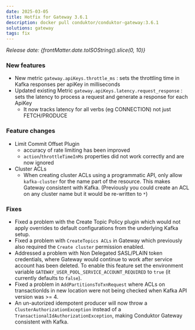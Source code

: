 ```yaml
---
date: 2025-03-05
title: Hotfix for Gateway 3.6.1
description: docker pull conduktor/conduktor-gateway:3.6.1
solutions: gateway
tags: fix
---
```


*Release date: {frontMatter.date.toISOString().slice(0, 10)}*

### New features

- New metric `gateway.apiKeys.throttle_ms` : sets the throttling time in Kafka responses per apiKey in milliseconds
- Updated existing Metric `gateway.apiKeys.latency.request_response` : sets the latency to process a request and generate a response for each ApiKey
  - It now tracks latency for all verbs (eg CONNECTION) not just FETCH/PRODUCE

### Feature changes

- Limit Commit Offset Plugin
  - accuracy of rate limiting has been improved
  - `action`/`throttleTimeInMs` properties did not work correctly and are now ignored
- Cluster ACLs
  - When creating cluster ACLs using a programmatic API, only allow `kafka-cluster` for the name part of the resource. This makes  Gateway consistent with Kafka. (Previously you could create an ACL on any cluster name but it would be re-written to `*`)

### Fixes

- Fixed a problem with the Create Topic Policy plugin which would not apply overrides to default configurations from the underlying Kafka setup.
- Fixed a problem with `CreateTopics ACLs` in Gateway which previously also required the `Create cluster` permission enabled.
- Addressed a problem with Non Delegated SASL/PLAIN token credentials, where Gateway would continue to work after service account has been deleted. To enable this feature set the environment variable `GATEWAY_USER_POOL_SERVICE_ACCOUNT_REQUIRED` to `true` (it currently defaults to `false`).
- Fixed a problem in `AddPartitionsToTxnRequest` where ACLs on transactionIds in new location were not being checked when Kafka API version was >= 4.
- An un-autorized idempotent producer will now throw a `ClusterAuthorizationException` instead of a `TransactionalIdAuthorizationException`,  making Conduktor Gateway consistent with Kafka.


